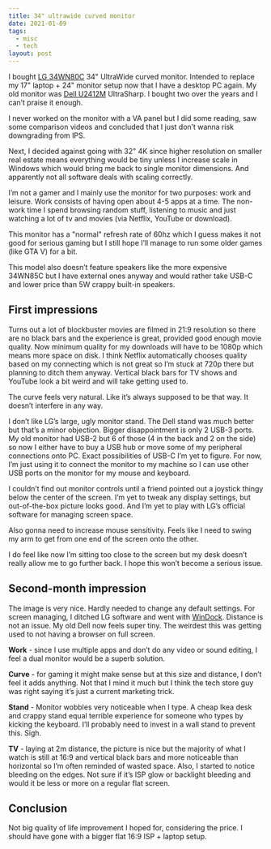 ```yaml
---
title: 34" ultrawide curved monitor
date: 2021-01-09
tags:
  - misc
  - tech
layout: post
---
```


I bought [LG 34WN80C](https://www.lg.com/us/monitors/lg-34wn80c-b-ultrawide-monitor) 34" UltraWide curved monitor. Intended to replace my 17" laptop + 24" monitor setup now that I have a desktop PC again. My old monitor was [Dell U2412M](https://www.dell.com/is/business/p/dell-u2412m/pd) UltraSharp. I bought two over the years and I can’t praise it enough.

I never worked on the monitor with a VA panel but I did some reading, saw some comparison videos and concluded that I just don’t wanna risk downgrading from IPS.

Next, I decided against going with 32" 4K since higher resolution on smaller real estate means everything would be tiny unless I increase scale in Windows which would bring me back to single monitor dimensions. And apparently not all software deals with scaling correctly.

I’m not a gamer and I mainly use the monitor for two purposes: work and leisure. Work consists of having open about 4-5 apps at a time. The non-work time I spend browsing random stuff, listening to music and just watching a lot of tv and movies (via Netflix, YouTube or download).

This monitor has a "normal" refresh rate of 60hz which I guess makes it not good for serious gaming but I still hope I’ll manage to run some older games (like GTA V) for a bit.

This model also doesn’t feature speakers like the more expensive 34WN85C but I have external ones anyway and would rather take USB-C and lower price than 5W crappy built-in speakers.

## First impressions

Turns out a lot of blockbuster movies are filmed in 21:9 resolution so there are no black bars and the experience is great, provided good enough movie quality. Now minimum quality for my downloads will have to be 1080p which means more space on disk. I think Netflix automatically chooses quality based on my connecting which is not great so I’m stuck at 720p there but planning to ditch them anyway. Vertical black bars for TV shows and YouTube look a bit weird and will take getting used to.

The curve feels very natural. Like it’s always supposed to be that way. It doesn’t interfere in any way.

I don’t like LG’s large, ugly monitor stand. The Dell stand was much better but that’s a minor objection. Bigger disappointment is only 2 USB-3 ports. My old monitor had USB-2 but 6 of those (4 in the back and 2 on the side) so now I either have to buy a USB hub or move some of my peripheral connections onto PC. Exact possibilities of USB-C I’m yet to figure. For now, I’m just using it to connect the monitor to my machine so I can use other USB ports on the monitor for my mouse and keyboard.

I couldn’t find out monitor controls until a friend pointed out a joystick thingy below the center of the screen. I’m yet to tweak any display settings, but out-of-the-box picture looks good. And I’m yet to play with LG’s official software for managing screen space.

Also gonna need to increase mouse sensitivity. Feels like I need to swing my arm to get from one end of the screen onto the other.

I do feel like now I’m sitting too close to the screen but my desk doesn’t really allow me to go further back. I hope this won’t become a serious issue.

## Second-month impression

The image is very nice. Hardly needed to change any default settings. For screen managing, I ditched LG software and went with [WinDock](https://www.ivanyu.ca/windock). Distance is not an issue. My old Dell now feels super tiny. The weirdest this was getting used to not having a browser on full screen.

**Work** - since I use multiple apps and don’t do any video or sound editing, I feel a dual monitor would be a superb solution.

**Curve** - for gaming it might make sense but at this size and distance, I don’t feel it adds anything. Not that I mind it much but I think the tech store guy was right saying it’s just a current marketing trick.

**Stand** - Monitor wobbles very noticeable when I type. A cheap Ikea desk and crappy stand equal terrible experience for someone who types by kicking the keyboard. I’ll probably need to invest in a wall stand to prevent this. Sigh.

**TV** - laying at 2m distance, the picture is nice but the majority of what I watch is still at 16:9 and vertical black bars and more noticeable than horizontal so I’m often reminded of wasted space. Also, I started to notice bleeding on the edges. Not sure if it’s ISP glow or backlight bleeding and would it be less or more on a regular flat screen.

## Conclusion

Not big quality of life improvement I hoped for, considering the price. I should have gone with a bigger flat 16:9 ISP + laptop setup.
